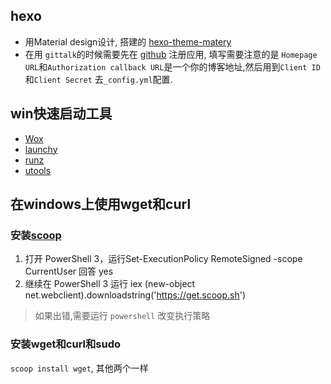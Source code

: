 ## hexo

- 用Material design设计, 搭建的 [hexo-theme-matery](https://github.com/blinkfox/hexo-theme-matery)
- 在用 `gittalk`的时候需要先在 [github](https://github.com/settings/applications/996580) 注册应用, 填写需要注意的是 `Homepage URL`和`Authorization callback URL`是一个你的博客地址,然后用到`Client ID`和`Client Secret` 去`_config.yml`配置.

## win快速启动工具

- [Wox](http://www.wox.one/)
- [launchy](http://www.launchy.net/)
- [runz](https://github.com/goreliu/runz)
- [utools](https://u.tools/)

## 在windows上使用wget和curl

### 安装[scoop](https://scoop.sh/)

1. 打开 PowerShell 3，运行Set-ExecutionPolicy RemoteSigned -scope CurrentUser 回答 yes
2. 继续在 PowerShell 3 运行 iex (new-object net.webclient).downloadstring('https://get.scoop.sh')

> 如果出错,需要运行 `powershell` 改变执行策略

### 安装wget和curl和sudo

`scoop install wget`, 其他两个一样